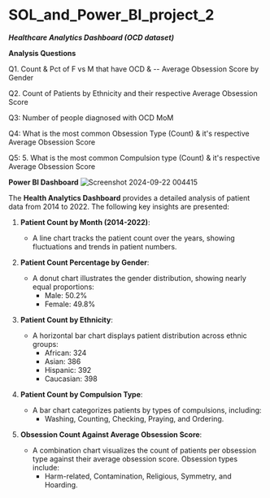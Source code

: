 # SOL_and_Power_BI_project_2
***Healthcare Analytics Dashboard (OCD dataset)***

**Analysis Questions**

Q1. Count & Pct of F vs M that have OCD & -- Average Obsession Score by Gender

Q2. Count of Patients by Ethnicity and their respective Average Obsession Score

Q3: Number of people diagnosed with OCD MoM

Q4: What is the most common Obsession Type (Count) & it's respective Average Obsession Score

Q5: 5. What is the most common Compulsion type (Count) & it's respective Average Obsession Score


**Power BI Dashboard**
![Screenshot 2024-09-22 004415](https://github.com/user-attachments/assets/3de5d248-f8f4-4697-8479-93d9b17d0619)


The **Health Analytics Dashboard** provides a detailed analysis of patient data from 2014 to 2022. The following key insights are presented:

1. **Patient Count by Month (2014-2022)**:
   - A line chart tracks the patient count over the years, showing fluctuations and trends in patient numbers.

2. **Patient Count Percentage by Gender**:
   - A donut chart illustrates the gender distribution, showing nearly equal proportions:
     - Male: 50.2%
     - Female: 49.8%

3. **Patient Count by Ethnicity**:
   - A horizontal bar chart displays patient distribution across ethnic groups:
     - African: 324
     - Asian: 386
     - Hispanic: 392
     - Caucasian: 398

4. **Patient Count by Compulsion Type**:
   - A bar chart categorizes patients by types of compulsions, including:
     - Washing, Counting, Checking, Praying, and Ordering.

5. **Obsession Count Against Average Obsession Score**:
   - A combination chart visualizes the count of patients per obsession type against their average obsession score. Obsession types include:
     - Harm-related, Contamination, Religious, Symmetry, and Hoarding.

